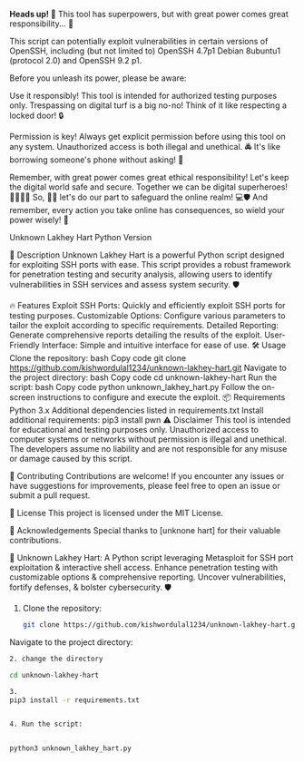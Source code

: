 
**Heads up! 🚨** This tool has superpowers, but with great power comes great responsibility... 💪

This script can potentially exploit vulnerabilities in certain versions of OpenSSH, including (but not limited to) OpenSSH 4.7p1 Debian 8ubuntu1 (protocol 2.0) and OpenSSH 9.2 p1.

Before you unleash its power, please be aware:

Use it responsibly! This tool is intended for authorized testing purposes only. Trespassing on digital turf is a big no-no! Think of it like respecting a locked door! 🔒

Permission is key! Always get explicit permission before using this tool on any system. Unauthorized access is both illegal and unethical. 🚔 It's like borrowing someone's phone without asking! 📱

Remember, with great power comes great ethical responsibility! Let's keep the digital world safe and secure. Together we can be digital superheroes! 🦸‍♂️🦸‍♀️ So, 🦸‍♂️ let's do our part to safeguard the online realm! 💻🛡️ And remember, every action you take online has consequences, so wield your power wisely! 🌟



Unknown Lakhey Hart
Python Version

🚀 Description
Unknown Lakhey Hart is a powerful Python script designed for exploiting SSH ports with ease. This script provides a robust framework for penetration testing and security analysis, allowing users to identify vulnerabilities in SSH services and assess system security. 🛡️

🔥 Features
Exploit SSH Ports: Quickly and efficiently exploit SSH ports for testing purposes.
Customizable Options: Configure various parameters to tailor the exploit according to specific requirements.
Detailed Reporting: Generate comprehensive reports detailing the results of the exploit.
User-Friendly Interface: Simple and intuitive interface for ease of use.
🛠️ Usage
Clone the repository:
bash
Copy code
git clone https://github.com/kishwordulal1234/unknown-lakhey-hart.git
Navigate to the project directory:
bash
Copy code
cd unknown-lakhey-hart
Run the script:
bash
Copy code
python unknown_lakhey_hart.py
Follow the on-screen instructions to configure and execute the exploit.
📦 Requirements
Python 3.x
Additional dependencies listed in requirements.txt
Install additional requirements: pip3 install pwn
⚠️ Disclaimer
This tool is intended for educational and testing purposes only. Unauthorized access to computer systems or networks without permission is illegal and unethical. The developers assume no liability and are not responsible for any misuse or damage caused by this script.

🤝 Contributing
Contributions are welcome! If you encounter any issues or have suggestions for improvements, please feel free to open an issue or submit a pull request.

📜 License
This project is licensed under the MIT License.

🙏 Acknowledgements
Special thanks to [unknone hart] for their valuable contributions.

👹 Unknown Lakhey Hart: A Python script leveraging Metasploit for SSH port exploitation & interactive shell access. Enhance penetration testing with customizable options & comprehensive reporting. Uncover vulnerabilities, fortify defenses, & bolster cybersecurity. 🛡️


1. Clone the repository:
   ```bash
   git clone https://github.com/kishwordulal1234/unknown-lakhey-hart.git
Navigate to the project directory:
```bash
2. change the directory 

cd unknown-lakhey-hart

3.
pip3 install -r requirements.txt


4. Run the script:


python3 unknown_lakhey_hart.py



